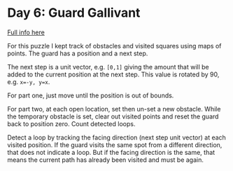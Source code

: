 # Day 6: Guard Gallivant

[Full info here](https://adventofcode.com/2024/day/6)

For this puzzle I kept track of obstacles and visited squares using
maps of points. The guard has a position and a next step.

The next step is a unit vector, e.g. `[0,1]` giving the amount that
will be added to the current position at the next step. This value
is rotated by 90, e.g. `x=-y, y=x`.

For part one, just move until the position is out of bounds.

For part two, at each open location, set then un-set a new obstacle.
While the temporary obstacle is set, clear out visited points and
reset the guard back to position zero. Count detected loops.

Detect a loop by tracking the facing direction (next step unit
vector) at each visited position. If the guard visits the same
spot from a different direction, that does not indicate a loop.
But if the facing direction is the same, that means the current
path has already been visited and must be again.
